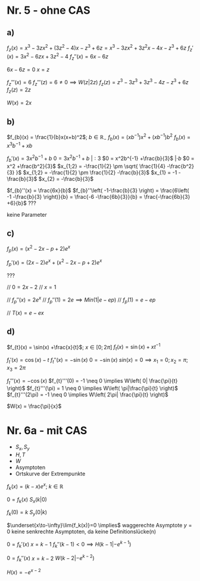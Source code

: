 # Nr. 5 - ohne CAS
## a)
$f_{z}(x) = x^3 -3zx^2 + (3z^2 -4)x -z^3 + 6z = x^3 -3zx^2 +3z^2x -4x -z^3 +6z$
$f_{z}'(x) = 3x^2 -6zx +3z^2 -4$
$f_{z}''(x) = 6x -6z$

$6x -6z = 0$
$x = z$

$f_{z}'''(x) = 6$
$f_{z}'''(z) = 6 \neq 0 \implies W(z|2z)$
$f_{z}(z) = z^3 -3z^3 +3z^3 -4z -z^3 +6z$
$f_{z}(z) = 2z$

$W(x) = 2x$

## b)
$f_{b}(x) = \frac{1}{b}x(x+b)^2$; $b \in \mathbb{R}_{-}$
$f_{b}(x) = (xb^{-1})x^2 + (xb^{-1})b^2$
$f_{b}(x) = x^3b^{-1} + xb$

$f_{b}'(x) = 3x^2b^{-1} +b$
$0 = 3x^2b^{-1} +b$ $|:3$
$0 = x^2b^{-1} +\frac{b}{3}$ $|\cdot b$
$0 = x^2 +\frac{b^2}{3}$
$x_{1;2} = -\frac{1}{2} \pm \sqrt{ \frac{1}{4} -\frac{b^2}{3} }$
$x_{1;2} = -\frac{1}{2} \pm \frac{1}{2} -\frac{b}{3}$
$x_{1} = -1 -\frac{b}{3}$
$x_{2} = -\frac{b}{3}$

$f_{b}''(x) = \frac{6x}{b}$
$f_{b}''\left( -1-\frac{b}{3} \right) = \frac{6\left( -1 -\frac{b}{3} \right)}{b} = \frac{-6 -\frac{6b}{3}}{b} = \frac{-\frac{6b}{3} +6}{b}$
???

keine Parameter

## c)
$f_{p}(x) = (x^2 -2x -p +2)e^x$

$f_{p}'(x) = (2x -2)e^x + (x^2 -2x -p +2)e^x$

???

// $0 = 2x -2$
// $x = 1$

// $f_{p}''(x) = 2e^x$
// $f_{p}''(1) = 2e \implies Min(1|e -ep)$
// $f_{p}(1) = e -ep$

// $T(x) = e-ex$

## d)
$f_{t}(x) = \sin(x) +\frac{x}{t}$; $x\in[0; 2\pi]$
$f_{t}(x) = \sin(x) +xt^{-1}$

$f_{t}'(x) = \cos(x) -t$
$f_{t}''(x) = -\sin(x)$
$0 = -\sin(x)$
$sin(x) = 0 \implies x_{1} = 0; x_{2} = \pi; x_{3} = 2\pi$

$f_{t}'''(x) = -\cos(x)$
$f_{t}'''(0) = -1 \neq 0 \implies W\left( 0| \frac{\pi}{t} \right)$
$f_{t}'''(\pi) = 1 \neq 0 \implies W\left( \pi|\frac{\pi}{t} \right)$
$f_{t}'''(2\pi) = -1 \neq 0 \implies W\left( 2\pi| \frac{\pi}{t} \right)$

$W(x) = \frac{\pi}{x}$

# Nr. 6a - mit CAS
- $S_{x}, S_{y}$
- $H, T$
- $W$
- Asymptoten
- Ortskurve der Extrempunkte

$f_{k}(x) = (k-x)e^x$; $k \in \mathbb{R}$

$0 = f_{k}(x)$
$S_{x}(k|0)$

$f_{k}(0) = k$
$S_{y}(0|k)$

$\underset{x\to-\infty}\lim{f_k(x)}=0 \implies$ waggerechte Asymptote $y=0$
keine senkrechte Asymptoten, da keine Definitionslücke(n)

$0 = f_{k}'(x)$
$x = k-1$
$f_{k}''(k-1) < 0 \implies H(k-1|-e^{k-1})$

$0 = f_{k}''(x)$
$x = k-2$
$W(k-2|-e^{k-2})$

$H(x) = -e^{x-2}$
